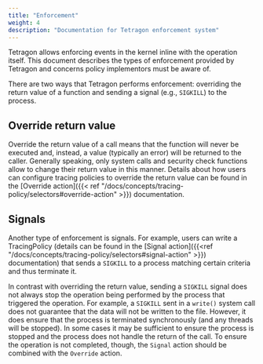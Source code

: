 ```yaml
---
title: "Enforcement"
weight: 4
description: "Documentation for Tetragon enforcement system"
---
```


Tetragon allows enforcing events in the kernel inline with the operation itself. This document
describes the types of enforcement provided by Tetragon and concerns policy implementors must be
aware of.

There are two ways that Tetragon performs enforcement: overriding the return value of a function and
sending a signal (e.g., `SIGKILL`) to the process.


## Override return value

Override the return value of a call means that the function will never be executed and, instead, a
value (typically an error) will be returned to the caller. Generally speaking, only system calls and
security check functions allow to change their return value in this manner. Details about how users
can configure tracing policies to override the return value can be found in the [Override
action]({{< ref "/docs/concepts/tracing-policy/selectors#override-action" >}}) documentation.

## Signals

Another type of enforcement is signals. For example, users can write a TracingPolicy (details can be
found in the [Signal action]({{<ref "/docs/concepts/tracing-policy/selectors#signal-action" >}})
documentation) that sends a `SIGKILL` to a process matching certain criteria and thus terminate it.

In contrast with overriding the return value, sending a `SIGKILL` signal does not always stop the
operation being performed by the process that triggered the operation. For example, a `SIGKILL` sent
in a `write()` system call does not guarantee that the data will not be written to the file.
However, it does ensure that the process is terminated synchronously (and any threads will be
stopped). In some cases it may be sufficient to ensure the process is stopped and the process does
not handle the return of the call. To ensure the operation is not completed, though, the `Signal`
action should be combined with the `Override` action.
